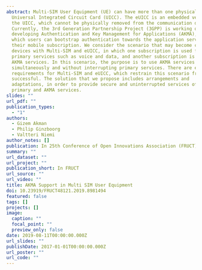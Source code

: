 ```yaml
---
abstract: Multi-SIM User Equipment (UE) can have more than one physical slot for
  Universal Integrated Circuit Card (UICC). The eUICC is an embedded version of
  the UICC, which cannot be physically removed from the communication device.
  Currently, the 3rd Generation Partnership Project (3GPP) is working on
  developing Authentication and Key Management for Applications (AKMA), with
  which users can bootstrap authentication towards the application server from
  their mobile subscription. We consider the scenario that may become common in
  devices with Multi-SIM and eUICC, in which one subscription is used for
  primary services such as voice and data, and another subscription is used for
  AKMA services. In this scenario, the purpose is to use AKMA services
  simultaneously and without interrupting primary services. There are existing
  requirements for Multi-SIM and eUICC, which restrain this scenario from being
  successful. The solution that we propose includes arrangements and
  adaptations, in order to provide secure and uninterrupted services of both
  primary and AKMA services.
slides: ""
url_pdf: ""
publication_types:
  - "1"
authors:
  - Gizem Akman
  - Philip Ginzboorg
  - Valtteri Niemi
author_notes: []
publication: In 25th Conference of Open Innovations Association (FRUCT)
summary: ""
url_dataset: ""
url_project: ""
publication_short: In FRUCT
url_source: ""
url_video: ""
title: AKMA Support in Multi SIM User Equipment
doi: 10.23919/FRUCT48121.2019.8981494
featured: false
tags: []
projects: []
image:
  caption: ""
  focal_point: ""
  preview_only: false
date: 2019-08-11T00:00:00.000Z
url_slides: ""
publishDate: 2017-01-01T00:00:00.000Z
url_poster: ""
url_code: ""
---
```

